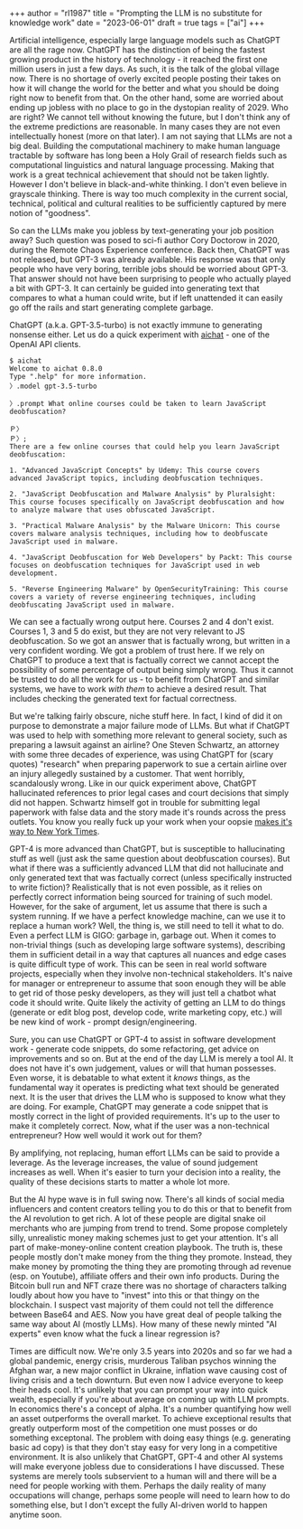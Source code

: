 +++
author = "rl1987"
title = "Prompting the LLM is no substitute for knowledge work"
date = "2023-06-01"
draft = true
tags = ["ai"]
+++

Artificial intelligence, especially large language models such as ChatGPT are all
the rage now. ChatGPT has the distinction of being the fastest growing product
in the history of technology - it reached the first one million users in just a
few days. As such, it is the talk of the global village now. There is no shortage
of overly excited people posting their takes on how it will change the world 
for the better and what you should be doing right now to benefit from that. 
On the other hand, some are worried about ending up jobless with no place to go 
in the dystopian reality of 2029. Who are right? We cannot tell without knowing
the future, but I don't think any of the extreme predictions are reasonable. In
many cases they are not even intellectually honest (more on that later). I am 
not saying that LLMs are not a big deal. Building the computational machinery
to make human language tractable by software has long been a Holy Grail of 
research fields such as computational linguistics and natural language 
processing. Making that work is a great technical achievement that should not
be taken lightly. However I don't believe in black-and-white thinking. I don't
even believe in grayscale thinking. There is way too much complexity in the
current social, technical, political and cultural realities to be sufficiently
captured by mere notion of "goodness".

So can the LLMs make you jobless by text-generating your job position away? Such
question was posed to sci-fi author Cory Doctorow in 2020, during the Remote
Chaos Experience conference. Back then, ChatGPT was not released, but GPT-3 was
already available. His response was that only people who have very boring, 
terrible jobs should be worried about GPT-3. That answer should not have been
surprising to people who actually played a bit with GPT-3. It can certainly be 
guided into generating text that compares to what a human could write, but if
left unattended it can easily go off the rails and start generating complete
garbage.

ChatGPT (a.k.a. GPT-3.5-turbo) is not exactly immune to generating nonsense 
either. Let us do a quick experiment with [aichat](https://github.com/sigoden/aichat) -
one of the OpenAI API clients.

```
$ aichat
Welcome to aichat 0.8.0
Type ".help" for more information.
〉.model gpt-3.5-turbo

〉.prompt What online courses could be taken to learn JavaScript deobfuscation?

Ｐ〉
Ｐ〉;
There are a few online courses that could help you learn JavaScript deobfuscation:

1. "Advanced JavaScript Concepts" by Udemy: This course covers advanced JavaScript topics, including deobfuscation techniques.

2. "JavaScript Deobfuscation and Malware Analysis" by Pluralsight: This course focuses specifically on JavaScript deobfuscation and how to analyze malware that uses obfuscated JavaScript.

3. "Practical Malware Analysis" by the Malware Unicorn: This course covers malware analysis techniques, including how to deobfuscate JavaScript used in malware.

4. "JavaScript Deobfuscation for Web Developers" by Packt: This course focuses on deobfuscation techniques for JavaScript used in web development.

5. "Reverse Engineering Malware" by OpenSecurityTraining: This course covers a variety of reverse engineering techniques, including deobfuscating JavaScript used in malware.
```

We can see a factually wrong output here. Courses 2 and 4 don't exist. Courses 
1, 3 and 5 do exist, but they are not very relevant to JS deobfuscation. So we
got an answer that is factually wrong, but written in a very confident wording.
We got a problem of trust here. If we rely on ChatGPT to produce a text that
is factually correct we cannot accept the possibility of some percentage of
output being simply wrong. Thus it cannot be trusted to do all the work for us -
to benefit from ChatGPT and similar systems, we have to work _with them_ to
achieve a desired result. That includes checking the generated text for factual
correctness.

But we're talking fairly obscure, niche stuff here. In fact, I kind of did it
on purpose to demonstrate a major failure mode of LLMs. But what if ChatGPT was used
to help with something more relevant to general society, such as preparing a
lawsuit against an airline? One Steven Schwartz, an attorney with some three
decades of experience, was using ChatGPT for (scary quotes) "research" when 
preparing paperwork to sue a certain airline over an injury allegedly sustained
by a customer. That went horribly, scandalously wrong. Like in our quick
experiment above, ChatGPT hallucinated references to prior legal cases and
court decisions that simply did not happen. Schwartz himself got in trouble
for submitting legal paperwork with false data and the story made it's rounds
across the press outlets. You know you really fuck up your work when your oopsie
[makes it's way to New York Times](https://web.archive.org/web/20230530005520/https://www.nytimes.com/2023/05/27/nyregion/avianca-airline-lawsuit-chatgpt.html).

GPT-4 is more advanced than ChatGPT, but is susceptible to hallucinating stuff
as well (just ask the same question about deobfuscation courses). But what if 
there was a sufficiently advanced LLM that did not hallucinate and only 
generated text that was factually correct (unless specifically instructed to
write fiction)? Realistically that is not even possible, as it relies on
perfectly correct information being sourced for training of such model. However,
for the sake of argument, let us assume that there is such a system running. If
we have a perfect knowledge machine, can we use it to replace a human work?
Well, the thing is, we still need to tell it what to do. Even a perfect LLM is
GIGO: garbage in, garbage out. When it comes to non-trivial things (such as
developing large software systems), describing them in sufficient detail in a
way that captures all nuances and edge cases is quite difficult type of work. 
This can be seen in real world software projects, especially when they involve
non-technical stakeholders. It's naive for manager or entrepreneur to assume that
soon enough they will be able to get rid of those pesky developers, as they will
just tell a chatbot what code it should write. Quite likely the activity
of getting an LLM to do things (generate or edit blog post, develop code,
write marketing copy, etc.) will be new kind of work - prompt design/engineering.

Sure, you can use ChatGPT or GPT-4 to assist in software development work - 
generate code snippets, do some refactoring, get advice on improvements and so
on. But at the end of the day LLM is merely a tool AI. It does not have it's
own judgement, values or will that human possesses. Even worse, it is debatable
to what extent it _knows_ things, as the fundamental way it operates is
predicting what text should be generated next. It is the user that drives the
LLM who is supposed to know what they are doing. For example, ChatGPT may
generate a code snippet that is mostly correct in the light of provided 
requirements. It's up to the user to make it completely correct. Now, what if 
the user was a non-technical entrepreneur? How well would it work out for them?

By amplifying, not replacing, human effort LLMs can be said to provide a 
leverage. As the leverage increases, the value of sound judgement increases as
well. When it's easier to turn your decision into a reality, the quality of 
these decisions starts to matter a whole lot more.

But the AI hype wave is in full swing now. There's all kinds of social media
influencers and content creators telling you to do this or that to benefit
from the AI revolution to get rich. A lot of these people are digital snake oil
merchants who are jumping from trend to trend. Some propose completely silly,
unrealistic money making schemes just to get your attention. It's all part of
make-money-online content creation playbook. The truth is, these people mostly
don't make money from the thing they promote. Instead, they make money by 
promoting the thing they are promoting through ad revenue (esp. on Youtube), 
affiliate offers and their own info products. During the Bitcoin bull
run and NFT craze there was no shortage of characters talking loudly about how
you have to "invest" into this or that thingy on the blockchain. I suspect 
vast majority of them could not tell the difference between Base64 and AES. Now
you have great deal of people talking the same way about AI (mostly LLMs). How
many of these newly minted "AI experts" even know what the fuck a linear
regression is?

Times are difficult now. We're only 3.5 years into 2020s and so far we had 
a global pandemic, energy crisis, murderous Taliban psychos winning the 
Afghan war, a new major conflict in Ukraine, inflation wave causing cost of
living crisis and a tech downturn. But even now I advice everyone to keep their
heads cool. It's unlikely that you can prompt your way into quick wealth, 
especially if you're about average on coming up with LLM prompts. In economics
there's a concept of alpha. It's a number quantifying how well an asset
outperforms the overall market. To achieve exceptional results that greatly
outperform most of the competition one must posses or do something exceptonal.
The problem with doing easy things (e.g. generating basic ad copy) is that they
don't stay easy for very long in a competitive environment. It is also unlikely
that ChatGPT, GPT-4 and other AI systems will make everyone jobless due to 
considerations I have discussed. These systems are merely tools subservient to
a human will and there will be a need for people working with them. Perhaps
the daily reality of many occupations will change, perhaps some people will need
to learn how to do something else, but I don't except the fully AI-driven world
to happen anytime soon.




